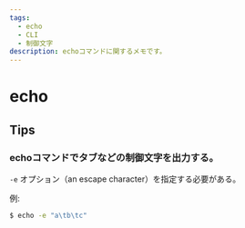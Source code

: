 ```yaml
---
tags:
  - echo
  - CLI
  - 制御文字
description: echoコマンドに関するメモです。
---
```


# echo

## Tips

### echoコマンドでタブなどの制御文字を出力する。

`-e` オプション（an escape character）を指定する必要がある。

例:

```sh
$ echo -e "a\tb\tc"
```